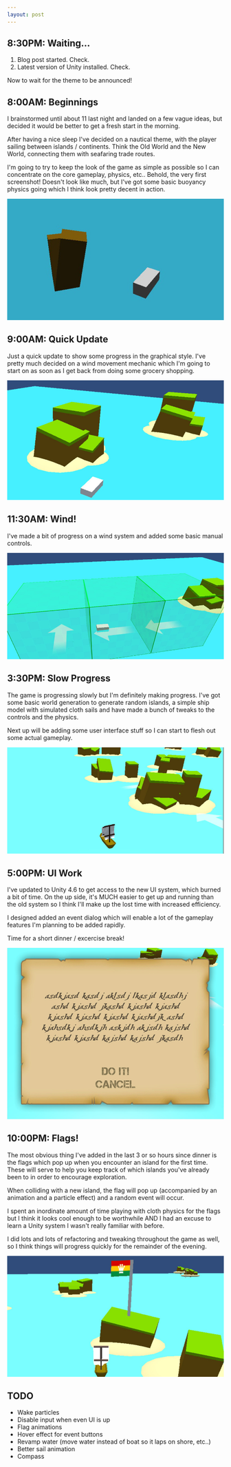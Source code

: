```yaml
---
layout: post
---
```


8:30PM: Waiting...
------------------

1. Blog post started. Check.
2. Latest version of Unity installed. Check.

Now to wait for the theme to be announced!

8:00AM: Beginnings
------------------

I brainstormed until about 11 last night and landed on a few vague ideas, but decided it would be better to get a fresh start in the morning.

After having a nice sleep I've decided on a nautical theme, with the player sailing between islands / continents. Think the Old World and the New World, connecting them with seafaring trade routes.

I'm going to try to keep the look of the game as simple as possible so I can concentrate on the core gameplay, physics, etc.. Behold, the very first screenshot! Doesn't look like much, but I've got some basic buoyancy physics going which I think look pretty decent in action.

<a href="/images/blog/original/ludum-dare-30-1.jpg" rel="shadowbox"><img src="/images/blog/thumbnails/ludum-dare-30-1.jpg"></a>

9:00AM: Quick Update
--------------------

Just a quick update to show some progress in the graphical style. I've pretty much decided on a wind movement mechanic which I'm going to start on as soon as I get back from doing some grocery shopping.

<a href="/images/blog/original/ludum-dare-30-2.jpg" rel="shadowbox"><img src="/images/blog/thumbnails/ludum-dare-30-2.jpg"></a>

11:30AM: Wind!
--------------

I've made a bit of progress on a wind system and added some basic manual controls.

<a href="/images/blog/original/ludum-dare-30-3.jpg" rel="shadowbox"><img src="/images/blog/thumbnails/ludum-dare-30-3.jpg"></a>

3:30PM: Slow Progress
---------------------

The game is progressing slowly but I'm definitely making progress. I've got some basic world generation to generate random islands, a simple ship model with simulated cloth sails and have made a bunch of tweaks to the controls and the physics.

Next up will be adding some user interface stuff so I can start to flesh out some actual gameplay.

<a href="/images/blog/original/ludum-dare-30-4.jpg" rel="shadowbox"><img src="/images/blog/thumbnails/ludum-dare-30-4.jpg"></a>

5:00PM: UI Work
---------------

I've updated to Unity 4.6 to get access to the new UI system, which burned a bit of time. On the up side, it's MUCH easier to get up and running than the old system so I think I'll make up the lost time with increased efficiency.

I designed added an event dialog which will enable a lot of the gameplay features I'm planning to be added rapidly.

Time for a short dinner / excercise break!

<a href="/images/blog/original/ludum-dare-30-5.jpg" rel="shadowbox"><img src="/images/blog/thumbnails/ludum-dare-30-5.jpg"></a>

10:00PM: Flags!
---------------

The most obvious thing I've added in the last 3 or so hours since dinner is the flags which pop up when you encounter an island for the first time. These will serve to help you keep track of which islands you've already been to in order to encourage exploration.

When colliding with a new island, the flag will pop up (accompanied by an animation and a particle effect) and a random event will occur.

I spent an inordinate amount of time playing with cloth physics for the flags but I think it looks cool enough to be worthwhile AND I had an excuse to learn a Unity system I wasn't really familiar with before.

I did lots and lots of refactoring and tweaking throughout the game as well, so I think things will progress quickly for the remainder of the evening.

<a href="/images/blog/original/ludum-dare-30-6.jpg" rel="shadowbox"><img src="/images/blog/thumbnails/ludum-dare-30-6.jpg"></a>

TODO
----

+ Wake particles
+ Disable input when even UI is up
+ Flag animations
+ Hover effect for event buttons
+ Revamp water (move water instead of boat so it laps on shore, etc..)
+ Better sail animation
+ Compass